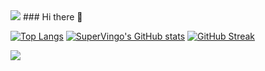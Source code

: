 <img src="https://capsule-render.vercel.app/api?type=waving&color=7883bf&height=150&section=header"/>
### Hi there 👋

[![Top Langs](https://github-readme-stats.vercel.app/api/top-langs/?username=SuperVingo)](https://github.com/anuraghazra/github-readme-stats)
[![SuperVingo's GitHub stats](https://github-readme-stats.vercel.app/api?username=SuperVingo)](https://github.com/anuraghazra/github-readme-stats)
[![GitHub Streak](https://streak-stats.demolab.com?user=SuperVingo&theme=transparent&border_radius=5)](https://git.io/streak-stats)

<img src="https://capsule-render.vercel.app/api?type=waving&color=7883bf&height=150&section=footer"/>
<!--
**SuperVingo/supervingo** is a ✨ _special_ ✨ repository because its `README.md` (this file) appears on your GitHub profile.

Here are some ideas to get you started:

- 🔭 I’m currently working on ...
- 🌱 I’m currently learning ...
- 👯 I’m looking to collaborate on ...
- 🤔 I’m looking for help with ...
- 💬 Ask me about ...
- 📫 How to reach me: ...
- 😄 Pronouns: ...
- ⚡ Fun fact: ...
-->

